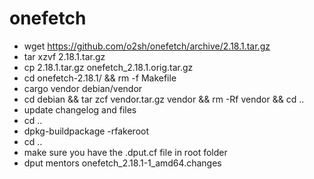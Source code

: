 # onefetch

- wget https://github.com/o2sh/onefetch/archive/2.18.1.tar.gz
- tar xzvf 2.18.1.tar.gz
- cp 2.18.1.tar.gz onefetch_2.18.1.orig.tar.gz
- cd onefetch-2.18.1/ && rm -f Makefile
- cargo vendor debian/vendor
- cd debian && tar zcf vendor.tar.gz vendor && rm -Rf vendor && cd ..
- update changelog and files
- cd ..
- dpkg-buildpackage -rfakeroot
- cd ..
- make sure you have the .dput.cf file in root folder
- dput mentors onefetch_2.18.1-1_amd64.changes
